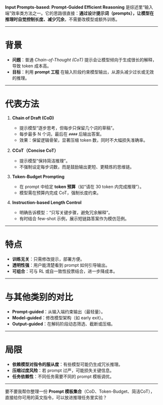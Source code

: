 **Input Prompts-based: Prompt-Guided Efficient Reasoning** 是综述里“输入端”效率类方法之一。它的思路很直接：**通过设计提示词（prompts），让模型在推理时自觉控制长度、减少冗余**，不需要改模型或额外训练。

---

# 背景

* **问题**：普通 *Chain-of-Thought (CoT)* 提示会让模型倾向于生成很长的解释，导致 token 成本高。
* **目标**：利用 **prompt 工程** 在输入阶段约束模型输出，从源头减少过长或无效的推理。

---

# 代表方法

1. **Chain of Draft (CoD)**

   * 提示模型“逐步思考，但每步只保留几个词的草稿”。
   * 每步最多 N 个词，最后在 `####` 后输出答案。
   * 效果：保留逻辑骨架，显著压缩 token 数，同时不大幅损失准确率。

2. **CCoT（Concise CoT）**

   * 提示模型“保持简洁推理”。
   * 不强制设定每步词数，而是鼓励输出更短、更精炼的思维链。

3. **Token-Budget Prompting**

   * 在 prompt 中给定 **token 预算**（如“请在 30 token 内完成推理”）。
   * 模型需在预算内完成 CoT，强制长度约束。

4. **Instruction-based Length Control**

   * 明确告诉模型：“只写关键步骤，避免冗余解释”。
   * 有时结合 few-shot 示例，展示短链路答案作为模仿范例。

---

# 特点

* **训练无关**：只需修改提示，部署方便。
* **透明性强**：用户能清楚看到 prompt 如何引导输出。
* **可组合**：可与 RL 或自一致性投票结合，进一步降成本。

---

# 与其他类别的对比

* **Prompt-guided**：从输入端约束输出（最轻量）。
* **Model-guided**：修改模型架构（如 early exit）。
* **Output-guided**：在解码阶段动态筛选、截断或压缩。

---

# 局限

* **依赖模型对指令的服从度**：有些模型可能仍生成冗长推理。
* **压缩过度风险**：若 prompt 过严，可能损失关键信息。
* **任务依赖性**：不同任务需要不同的 prompt 模板调优。

---

要不要我帮你整理一份 **Prompt 模板集合**（CoD、Token-Budget、简洁CoT），直接给你可用的英文指令，可以放进推理任务里实验？
